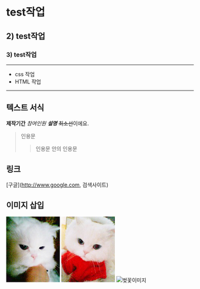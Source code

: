 # test작업

## 2) test작업

### 3) test작업

---

- css 작업
- HTML 작업

---
## 텍스트 서식
**제작기간**
*참여인원*
***설명***
~~최소선~~이에요.

> 인용문
>> 인용문 안의 인용문

## 링크
[구글](http://www.google.com, 검색사이트)


## 이미지 삽입
![쥴리](./images/jully4.jpg)
![쥴리 다른 모습](./images/jully5.jpg)
![벚꽃이미지](https://file.mk.co.kr/meet/yonhap/2022/04/06/image_readtop_2022_308235_0_093211.jpg)

